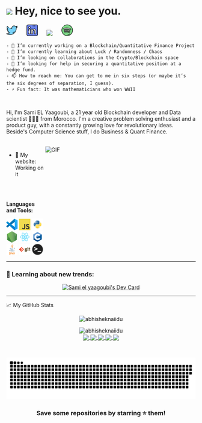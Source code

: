<h1><img src="https://emojis.slackmojis.com/emojis/images/1531849430/4246/blob-sunglasses.gif?1531849430" width="30"/> Hey, nice to see you.</h1>

<p align="left">
<a href="https://twitter.com/TraderL1z" target="_blank"><img height="30" src="https://raw.githubusercontent.com/AbhishekMaira10/AbhishekMaira10/master/Resources/png/twitter.png?raw=true"></a>&nbsp;&nbsp;&nbsp;&nbsp;&nbsp;
<a href="https://www.linkedin.com/in/sami-elyaagoubi/" target="_blank"><img height="30" src="https://raw.githubusercontent.com/AbhishekMaira10/AbhishekMaira10/master/linkedin.png?raw=true"></a>&nbsp;&nbsp;&nbsp;&nbsp;&nbsp;
<a href="https://www.datacamp.com/portfolio/L1ZLe/year-in-data/xp-with-day-streak/156234/top/1/streak/23" target="_blank"><img height="30" src="https://images.datacamp.com/image/upload/f_auto,q_auto:best/v1603223608/DC_New_mugdv8.png"></a>&nbsp;&nbsp;&nbsp;&nbsp;&nbsp;
<a href="https://open.spotify.com/user/0xezvuudfnhtuij67mmgq13w9?si=df2d5032af214065" target="_blank"><img height="30" src="https://raw.githubusercontent.com/AbhishekMaira10/AbhishekMaira10/master/Resources/png/spotify.png?raw=true"></a>&nbsp;&nbsp;&nbsp;&nbsp;&nbsp;
</p>


```
- 🔭 I’m currently working on a Blockchain/Quantitative Finance Project
- 🌱 I’m currently learning about Luck / Randomness / Chaos
- 👯 I’m looking on collaborations in the Crypto/Blockchain space
- 🤔 I’m looking for help in securing a quantitative position at a hedge fund.
- 📫 How to reach me: You can get to me in six steps (or maybe it’s the six degrees of separation, I guess).
- ⚡ Fun fact: It was mathematicians who won WWII
```
<br>

Hi, I'm Sami EL Yaagoubi, a 21 year old Blockchain developer and Data scientist 👨🏻‍💻 from Morocco. I'm a creative problem solving enthusiast and a product guy, with a constantly growing love for revolutionary ideas. Beside's Computer Science stuff, I do Business & Quant Finance.

<br>


<!-- https://media.giphy.com/media/SWoSkN6DxTszqIKEqv/giphy.gif -->
<!-- <img align="right" height="250" width="400" alt="GIF" src="https://miro.medium.com/max/1360/1*IRGHmiGsa16stedQvIaZfw.gif" /> -->

<img align="right" height="250" width="400" alt="GIF" src="https://media.giphy.com/media/UDGKJdRBbLmGA/giphy.gif" />

 - 🔗 My website: Working on it



 
 <br>

 
 </br>

**Languages and Tools:**
<br>

<code><img height="30" src="https://raw.githubusercontent.com/github/explore/80688e429a7d4ef2fca1e82350fe8e3517d3494d/topics/visual-studio-code/visual-studio-code.png"></code>
<code><img height="30" src="https://raw.githubusercontent.com/github/explore/80688e429a7d4ef2fca1e82350fe8e3517d3494d/topics/javascript/javascript.png"></code>
<code><img height="30" src="https://raw.githubusercontent.com/github/explore/80688e429a7d4ef2fca1e82350fe8e3517d3494d/topics/python/python.png"></code>
<code><img height="30" src = "https://raw.githubusercontent.com/github/explore/80688e429a7d4ef2fca1e82350fe8e3517d3494d/topics/nodejs/nodejs.png"></code>
<code><img height="30" src = "https://raw.githubusercontent.com/github/explore/80688e429a7d4ef2fca1e82350fe8e3517d3494d/topics/react/react.png"></code>
<code><img height="30" src = "https://raw.githubusercontent.com/github/explore/80688e429a7d4ef2fca1e82350fe8e3517d3494d/topics/c/c.png"></code>
<code><img height="30" src = "https://raw.githubusercontent.com/github/explore/80688e429a7d4ef2fca1e82350fe8e3517d3494d/topics/java/java.png"></code>
<code><img height="30" src="https://raw.githubusercontent.com/github/explore/80688e429a7d4ef2fca1e82350fe8e3517d3494d/topics/git/git.png"></code>
<code><img height="30" src="https://raw.githubusercontent.com/github/explore/80688e429a7d4ef2fca1e82350fe8e3517d3494d/topics/terminal/terminal.png"></code>


---
### 📢 Learning about new trends:
<p align="center">
  <a href="https://app.daily.dev/samielyaagoubi"><img src="https://api.daily.dev/devcards/v2/hZd0SHznLqGUIkTb0kaQz.png?type=default&r=0sz" width="356" alt="Sami el yaagoubi's Dev Card"/></a>
</p>

<hr>

<summary>📈 My GitHub Stats</summary>
<p align="center"> <img src="https://github-readme-stats.vercel.app/api/top-langs/?username=L1ZLe&layout=compact&theme=gotham" alt="abhisheknaiidu" />
<p align="center"> <img src="https://github-readme-stats.vercel.app/api?username=L1ZLe&show_icons=true&theme=gotham" alt="abhisheknaiidu" />


</br>

<a href="https://github.com/L1ZLe/ethereum-wallet-miner" target="_blank">
  <img align="center" src="https://github-readme-stats.vercel.app/api/pin/?username=L1ZLe&repo=ethereum-wallet-miner&theme=dracula" />
</a>
<a href="https://github.com/L1ZLe/Quantitative_Electricity" target="_blank">
 <img align="center" src="https://github-readme-stats.vercel.app/api/pin/?username=L1ZLe&repo=Quantitative_Electricity&theme=dracula" />
</a>
<a href="https://github.com/L1ZLe/Fullstack-Blockchain-Tutorial" target="_blank">
 <img align="center" src="https://github-readme-stats.vercel.app/api/pin/?username=L1ZLe&repo=Fullstack-Blockchain-Tutorial&theme=dracula" />
</a>
<a href="https://github.com/L1ZLe/IPFS-nodes-behavior" target="_blank">
 <img align="center" src="https://github-readme-stats.vercel.app/api/pin/?username=L1ZLe&repo=IPFS-nodes-behavior&theme=dracula" />
</a>
<a href="https://github.com/L1ZLe/investments_manager" target="_blank">
 <img align="center" src="https://github-readme-stats.vercel.app/api/pin/?username=L1ZLe&repo=investments_manager&theme=dracula" />
</a>
<div align="center">

<div id="header" align="center">
  <img src="https://komarev.com/ghpvc/?username=L1ZLe&style=for-the-badge&color=orange" alt=""/>
</div>

<p align="center">
 <img width="1000" src="assets/github-snake.svg" alt="snake"/>
</p>

### Save some repositories by starring ⭐ them!
</div>
